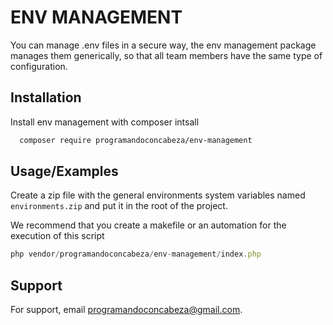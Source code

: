 
# ENV MANAGEMENT

You can manage .env files in a secure way, the env management package manages them generically, so that all team members have the same type of configuration.
## Installation

Install env management with composer intsall

```bash
  composer require programandoconcabeza/env-management
```

## Usage/Examples

Create a zip file with the general environments system variables named `environments.zip` and put it in the root of the project.

We recommend that you create a makefile or an automation for the execution of this script

```javascript
php vendor/programandoconcabeza/env-management/index.php
```


## Support

For support, email programandoconcabeza@gmail.com.

